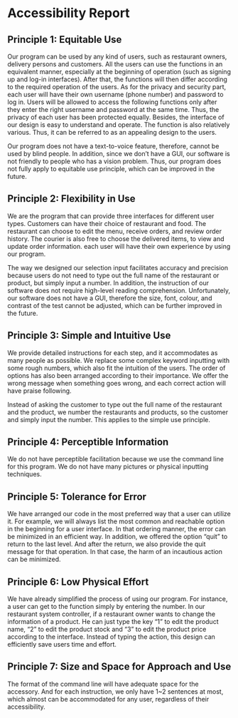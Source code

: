 # Accessibility Report

## Principle 1: Equitable Use
Our program can be used by any kind of users, such as restaurant owners, delivery persons and customers. All the 
users can use the functions in an equivalent manner, especially at the beginning of operation (such as signing up 
and log-in interfaces). After that, the functions will then differ according to the required operation of the users. 
As for the privacy and security part, each user will have their own username (phone number) and password to log in. 
Users will be allowed to access the following functions only after they enter the right username and password at the 
same time. Thus, the privacy of each user has been protected equally. Besides, the interface of our design is easy 
to understand and operate. The function is also relatively various. Thus, it can be referred to as an appealing 
design to the users.

Our program does not have a text-to-voice feature, therefore, cannot be used by blind people. In addition, since we 
don’t have a GUI, our software is not friendly to people who has a vision problem. Thus, our program does not fully 
apply to equitable use principle, which can be improved in the future.

## Principle 2: Flexibility in Use
We are the program that can provide three interfaces for different user types. Customers can have their choice of 
restaurant and food. The restaurant can choose to edit the menu, receive orders, and review order history. The 
courier is also free to choose the delivered items, to view and update order information. each user will have their 
own experience by using our program.

The way we designed our selection input facilitates accuracy and precision because users do not need to type out the 
full name of the restaurant or product, but simply input a number. In addition, the instruction of our software does 
not require high-level reading comprehension. Unfortunately, our software does not have a GUI, therefore the size, 
font, colour, and contrast of the test cannot be adjusted, which can be further improved in the future.

## Principle 3: Simple and Intuitive Use
We provide detailed instructions for each step, and it accommodates as many people as possible. We replace some 
complex keyword inputting with some rough numbers, which also fit the intuition of the users. The order of options 
has also been arranged according to their importance. We offer the wrong message when something goes wrong, and each 
correct action will have praise following.

Instead of asking the customer to type out the full name of the restaurant and the product, we number the 
restaurants and products, so the customer and simply input the number. This applies to the simple use principle.

## Principle 4: Perceptible Information
We do not have perceptible facilitation because we use the command line for this program.  We do not have many 
pictures or physical inputting techniques.

## Principle 5: Tolerance for Error
We have arranged our code in the most preferred way that a user can utilize it. For example, we will always list the 
most common and reachable option in the beginning for a user interface. In that ordering manner, the error can be 
minimized in an efficient way. In addition, we offered the option “quit” to return to the last level. And after the 
return, we also provide the quit message for that operation. In that case, the harm of an incautious action can be 
minimized.

## Principle 6: Low Physical Effort
We have already simplified the process of using our program. For instance, a user can get to the function simply by 
entering the number. In our restaurant system controller, if a restaurant owner wants to change the information of a 
product. He can just type the key “1” to edit the product name, “2” to edit the product stock and “3” to edit the 
product price according to the interface. Instead of typing the action, this design can efficiently save users time 
and effort.

## Principle 7: Size and Space for Approach and Use
The format of the command line will have adequate space for the accessory. And for each instruction, we only have 
1~2 sentences at most, which almost can be accommodated for any user, regardless of their accessibility.
 

